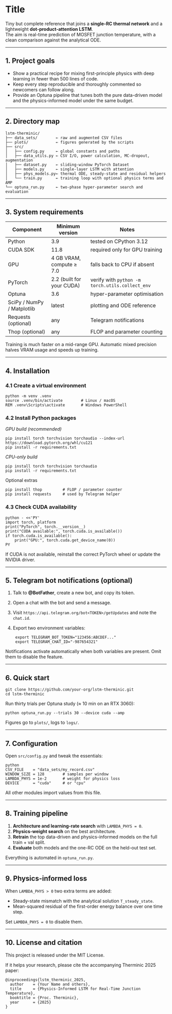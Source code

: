 # Title

Tiny but complete reference that joins a **single-RC thermal network** and a lightweight **dot-product-attention LSTM**.  
The aim is real-time prediction of MOSFET junction temperature, with a clean comparison against the analytical ODE.

---

## 1. Project goals

* Show a practical recipe for mixing first-principle physics with deep learning in fewer than 500 lines of code.  
* Keep every step reproducible and thoroughly commented so newcomers can follow along.  
* Provide an Optuna pipeline that tunes both the pure data-driven model and the physics-informed model under the same budget.

---

## 2. Directory map

    lstm-therminic/
    ├── data_sets/        ← raw and augmented CSV files
    ├── plots/            ← figures generated by the scripts
    ├── src/
    │   ├── config.py     ← global constants and paths
    │   ├── data_utils.py ← CSV I/O, power calculation, MC-dropout, augmentation
    │   ├── dataset.py    ← sliding-window PyTorch Dataset
    │   ├── models.py     ← single-layer LSTM with attention
    │   ├── phys_models.py← thermal ODE, steady-state and residual helpers
    │   └── train.py      ← training loop with optional physics terms and AMP
    └── optuna_run.py     ← two-phase hyper-parameter search and evaluation

---

## 3. System requirements

| Component | Minimum version | Notes |
|-----------|-----------------|-------|
| Python    | 3.9             | tested on CPython 3.12 |
| CUDA SDK  | 11.8            | required only for GPU training |
| GPU       | 4 GB VRAM, compute ≥ 7.0 | falls back to CPU if absent |
| PyTorch   | 2.2 (built for your CUDA) | verify with `python -m torch.utils.collect_env` |
| Optuna    | 3.6             | hyper-parameter optimisation |
| SciPy / NumPy / Matplotlib | latest | plotting and ODE reference |
| Requests (optional) | any             | Telegram notifications |
| Thop (optional) | any | FLOP and parameter counting |

Training is much faster on a mid-range GPU. Automatic mixed precision halves VRAM usage and speeds up training.

---

## 4. Installation

### 4.1 Create a virtual environment

    python -m venv .venv
    source .venv/bin/activate        # Linux / macOS
    REM .venv\Scripts\activate       # Windows PowerShell

### 4.2 Install Python packages

*GPU build (recommended)*

    pip install torch torchvision torchaudio --index-url https://download.pytorch.org/whl/cu121
    pip install -r requirements.txt

*CPU-only build*

    pip install torch torchvision torchaudio
    pip install -r requirements.txt

Optional extras

    pip install thop         # FLOP / parameter counter
    pip install requests     # used by Telegram helper

### 4.3 Check CUDA availability

    python - <<'PY'
    import torch, platform
    print("PyTorch", torch.__version__)
    print("CUDA available:", torch.cuda.is_available())
    if torch.cuda.is_available():
        print("GPU:", torch.cuda.get_device_name(0))
    PY

If CUDA is not available, reinstall the correct PyTorch wheel or update the NVIDIA driver.

---

## 5. Telegram bot notifications (optional)

1. Talk to **@BotFather**, create a new bot, and copy its token.  
2. Open a chat with the bot and send a message.  
3. Visit `https://api.telegram.org/bot<TOKEN>/getUpdates` and note the `chat.id`.  
4. Export two environment variables:

        export TELEGRAM_BOT_TOKEN="123456:ABCDEF..."
        export TELEGRAM_CHAT_ID="-987654321"

Notifications activate automatically when both variables are present. Omit them to disable the feature.

---

## 6. Quick start

    git clone https://github.com/your-org/lstm-therminic.git
    cd lstm-therminic

Run thirty trials per Optuna study (≈ 10 min on an RTX 3060):

    python optuna_run.py --trials 30 --device cuda --amp

Figures go to `plots/`, logs to `logs/`.

---

## 7. Configuration

Open `src/config.py` and tweak the essentials:

```
python
CSV_FILE    = "data_sets/my_record.csv"
WINDOW_SIZE = 128        # samples per window
LAMBDA_PHYS = 1e-2       # weight for physics loss
DEVICE      = "cuda"     # or "cpu"
````

All other modules import values from this file.

---

## 8. Training pipeline

1. **Architecture and learning-rate search** with `LAMBDA_PHYS = 0`.
2. **Physics-weight search** on the best architecture.
3. **Retrain** the top data-driven and physics-informed models on the full train + val split.
4. **Evaluate** both models and the one-RC ODE on the held-out test set.

Everything is automated in `optuna_run.py`.

---

## 9. Physics-informed loss

When `LAMBDA_PHYS > 0` two extra terms are added:

* Steady-state mismatch with the analytical solution `T_steady_state`.
* Mean-squared residual of the first-order energy balance over one time step.

Set `LAMBDA_PHYS = 0` to disable them.

---

## 10. License and citation

This project is released under the MIT License.

If it helps your research, please cite the accompanying Therminic 2025 paper:

```
@inproceedings{lstm_therminic_2025,
  author    = {Your Name and others},
  title     = {Physics-Informed LSTM for Real-Time Junction Temperature},
  booktitle = {Proc. Therminic},
  year      = {2025}
}
```
